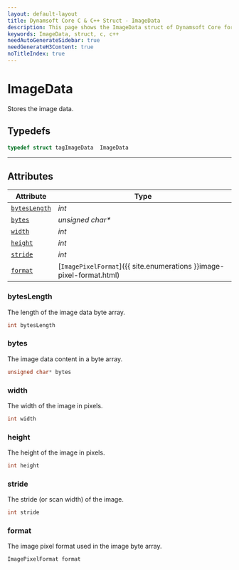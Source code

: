 ```yaml
---
layout: default-layout
title: Dynamsoft Core C & C++ Struct - ImageData
description: This page shows the ImageData struct of Dynamsoft Core for C & C++ Language.
keywords: ImageData, struct, c, c++
needAutoGenerateSidebar: true
needGenerateH3Content: true
noTitleIndex: true
---
```



# ImageData
Stores the image data.  

## Typedefs

```cpp
typedef struct tagImageData  ImageData
```

---

## Attributes
    
| Attribute | Type |
|---------- | ---- |
| [`bytesLength`](#byteslength) | *int* |
| [`bytes`](#bytes) | *unsigned char\** |
| [`width`](#width) | *int* |
| [`height`](#height) | *int* |
| [`stride`](#stride) | *int* |
| [`format`](#format) | [`ImagePixelFormat`]({{ site.enumerations }}image-pixel-format.html) |


### bytesLength
The length of the image data byte array. 
```cpp
int bytesLength
```
### bytes
The image data content in a byte array. 
```cpp
unsigned char* bytes
```

### width
The width of the image in pixels.  
```cpp
int width
```

### height
The height of the image in pixels.  
```cpp
int height
```

### stride
The stride (or scan width) of the image. 
```cpp
int stride
```

### format
The image pixel format used in the image byte array. 
```cpp
ImagePixelFormat format
```
  

